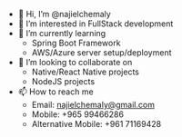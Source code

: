 - 👋 Hi, I’m @najielchemaly
- 👀 I’m interested in FullStack development
- 🌱 I’m currently learning
    - Spring Boot Framework
    - AWS/Azure server setup/deployment
- 💞️ I’m looking to collaborate on
    - Native/React Native projects
    - NodeJS projects
- 📫 How to reach me
    - Email: najielchemaly@gmail.com
    - Mobile: +965 99466286
    - Alternative Mobile: +961 71169428

<!---
najielchemaly/najielchemaly is a ✨ special ✨ repository because its `README.md` (this file) appears on your GitHub profile.
You can click the Preview link to take a look at your changes.
--->
